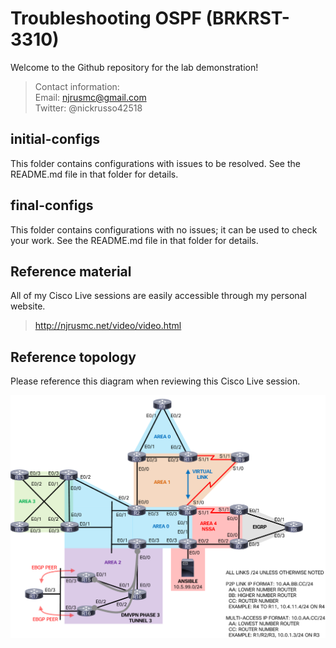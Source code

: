 # Troubleshooting OSPF (BRKRST-3310)
Welcome to the Github repository for the lab demonstration!

> Contact information:\
> Email:    njrusmc@gmail.com\
> Twitter:  @nickrusso42518

## initial-configs
This folder contains configurations with issues to be resolved.
See the README.md file in that folder for details.

## final-configs
This folder contains configurations with no issues; it can be used to check
your work. See the README.md file in that folder for details.

## Reference material
All of my Cisco Live sessions are easily accessible through my personal website.

> http://njrusmc.net/video/video.html

## Reference topology
Please reference this diagram when reviewing this Cisco Live session.

![Reference topology](topology.png)
